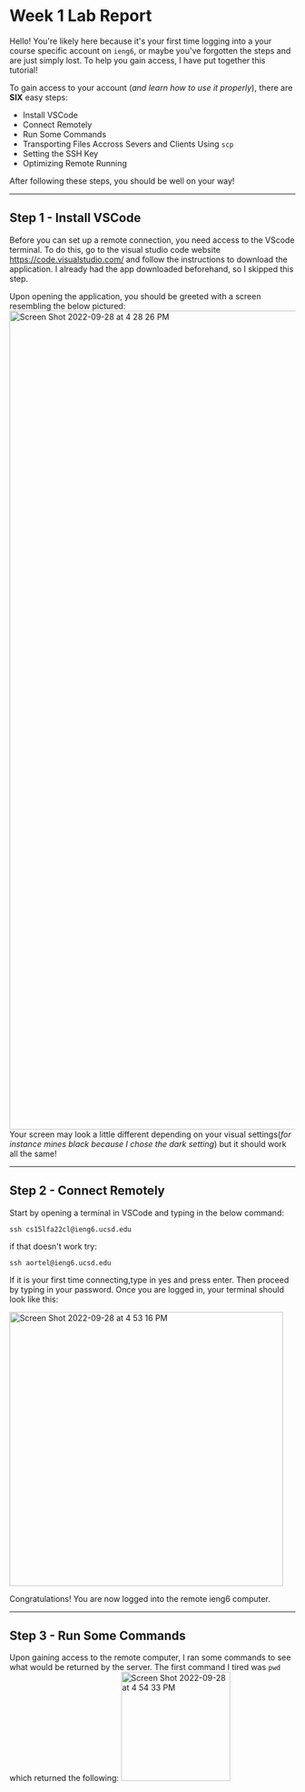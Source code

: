 # **Week 1 Lab Report**
Hello! You're likely here because it's your first time logging into a your course specific account on `ieng6`, or maybe you've forgotten the steps and are just simply lost. To help you gain access, I have put together this tutorial!

To gain access to your account (*and learn how to use it properly*), there are **SIX** easy steps:

* Install VSCode
* Connect Remotely 
* Run Some Commands
* Transporting Files Accross Severs and Clients Using `scp`
* Setting the SSH Key
* Optimizing Remote Running

After following these steps, you should be well on your way!

---
## **Step 1** - Install VSCode
Before you can set up a remote connection, you need access to the VScode terminal. To do this, go to the visual studio code website https://code.visualstudio.com/ and follow the instructions to download the application. I already had the app downloaded beforehand, so I skipped this step. 

Upon opening the application, you should be greeted with a screen resembling the below pictured: 
<img width="1440" alt="Screen Shot 2022-09-28 at 4 28 26 PM" src="https://user-images.githubusercontent.com/114445845/193128596-d21861ec-7944-49a2-a4f0-3ede092c936f.png">
Your screen may look a little different depending on your visual settings(*for instance mines black because I chose the dark setting*) but it should work all the same!

---
## **Step 2** - Connect Remotely
Start by opening a terminal in VSCode and typing in the below command:

`ssh cs15lfa22cl@ieng6.ucsd.edu` 

if that doesn't work try: 

`ssh aortel@ieng6.ucsd.edu` 

If it is your first time connecting,type in yes and press enter. Then proceed by typing in your password. Once you are logged in, your terminal should look like this: 

<img width="482" alt="Screen Shot 2022-09-28 at 4 53 16 PM" src="https://user-images.githubusercontent.com/114445845/193134935-de342cf1-9a6d-4bf8-83cd-262fcbdfed80.png">

Congratulations! You are now logged into the remote ieng6 computer.

---
## **Step 3** - Run Some Commands
Upon gaining access to the remote computer, I ran some commands to see what would be returned by the server. The first command I tired was `pwd` which returned the following: 
<img width="192" alt="Screen Shot 2022-09-28 at 4 54 33 PM" src="https://user-images.githubusercontent.com/114445845/193199876-bf2b3e82-3eba-402b-a74c-b9a57ca3f6d2.png">

